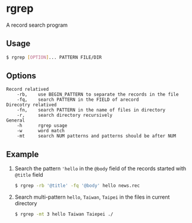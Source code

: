 # rgrep 
A record search program

## Usage
```bash
$ rgrep [OPTION]... PATTERN FILE/DIR
```
## Options
```
Record relatived
    -rb,    use BEGIN_PATTERN to separate the records in the file
    -fq,    search PATTERN in the FIELD of arecord
Direcotry relatived
    -fn,    search PATTERN in the name of files in directory
    -r,     search directory recursively
General
    -h      rgrep usage
    -w      word match
    -mt     search NUM patterns and patterns should be after NUM
```


## Example

1.  Search the pattern `'hello` in the `@body` field of the records started with `@title` field
    ```bash
    $ rgrep -rb '@title' -fq '@body' hello news.rec
    ```
2.  Search multi-pattern `hello`, `Taiwan`, `Taipei` in the files in current directory
    ```bash
    $ rgrep -mt 3 hello Taiwan Taiepei ./
    ```

